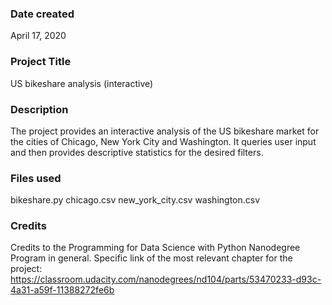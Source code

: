 ### Date created
April 17, 2020

### Project Title
US bikeshare analysis (interactive)

### Description
The project provides an interactive analysis of the US bikeshare market for
the cities of Chicago, New York City and Washington. It queries user input and
then provides descriptive statistics for the desired filters.

### Files used
bikeshare.py
chicago.csv
new_york_city.csv
washington.csv

### Credits
Credits to the Programming for Data Science with Python Nanodegree Program
in general. Specific link of the most relevant chapter for the project:
https://classroom.udacity.com/nanodegrees/nd104/parts/53470233-d93c-4a31-a59f-11388272fe6b
